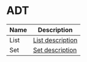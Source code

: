 # ADT
|Name|Description|
|----|-----------|
|List|[List description]|
|Set|[Set description]|

[List description]: <https://github.com/hhotdong/programming-exercise/tree/main/ADT/List>
[Set description]: <https://github.com/hhotdong/programming-exercise/tree/main/ADT/Set>
